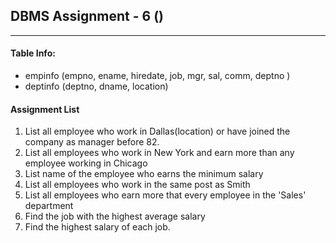 ## DBMS Assignment - 6 ()
---

####  Table Info:
- empinfo (empno, ename, hiredate, job, mgr, sal, comm, deptno )
- deptinfo (deptno, dname, location)

#### Assignment List
1. List all employee who work in Dallas(location) or have joined the company as manager before 82.
2. List all employees who work in New York and earn more than any employee working in Chicago
3. List name of the employee who earns the minimum salary
4. List all employees who work in the same post as Smith
5. List all employees who earn more that every employee in the 'Sales' department
6. Find the job with the highest average salary
7. Find the highest salary of each job.

